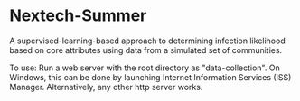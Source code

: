 # Nextech-Summer
A supervised-learning-based approach to determining infection likelihood based on core attributes using data from a simulated set of communities.

To use:
Run a web server with the root directory as "data-collection".
On Windows, this can be done by launching Internet Information Services (ISS) Manager.
Alternatively, any other http server works.
